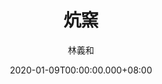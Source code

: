 ---
issue: 360
title: 炕窯
author: 林義和
date: 2020-01-09T00:00:00.000+08:00
topic: 人物
difficulty: 2
wikidata: Q131449158
wikidata_link: https://www.wikidata.org/wiki/Q131449158
author_wikidata_link: https://www.wikidata.org/wiki/Q98096290
author_wikidata: Q98096290
---